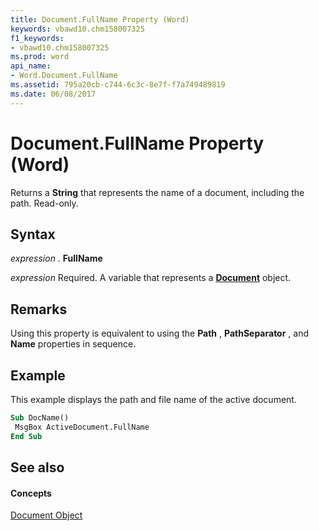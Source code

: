 ```yaml
---
title: Document.FullName Property (Word)
keywords: vbawd10.chm158007325
f1_keywords:
- vbawd10.chm158007325
ms.prod: word
api_name:
- Word.Document.FullName
ms.assetid: 795a20cb-c744-6c3c-8e7f-f7a749489819
ms.date: 06/08/2017
---
```



# Document.FullName Property (Word)

Returns a  **String** that represents the name of a document, including the path. Read-only.


## Syntax

 _expression_ . **FullName**

 _expression_ Required. A variable that represents a **[Document](document-object-word.md)** object.


## Remarks

Using this property is equivalent to using the  **Path** , **PathSeparator** , and **Name** properties in sequence.


## Example

This example displays the path and file name of the active document.


```vb
Sub DocName() 
 MsgBox ActiveDocument.FullName 
End Sub
```


## See also


#### Concepts


[Document Object](document-object-word.md)

